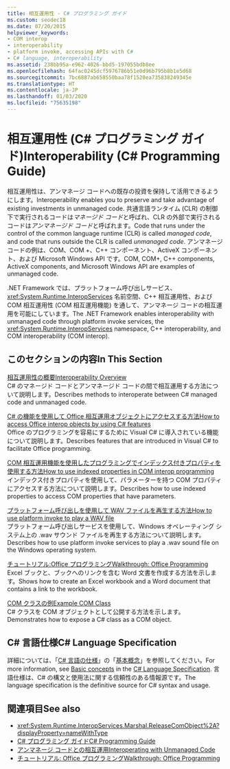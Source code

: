 ```yaml
---
title: 相互運用性 - C# プログラミング ガイド
ms.custom: seodec18
ms.date: 07/20/2015
helpviewer_keywords:
- COM interop
- interoperability
- platform invoke, accessing APIs with C#
- C# language, interoperability
ms.assetid: 238bb95a-e962-4026-bbd5-197055bdb8ee
ms.openlocfilehash: 64fac0245dcf5976786b51e0d96b795b8b1e5d68
ms.sourcegitcommit: 7bc6887ab658550baa78f1520ea735838249345e
ms.translationtype: HT
ms.contentlocale: ja-JP
ms.lasthandoff: 01/03/2020
ms.locfileid: "75635198"
---
```

# <a name="interoperability-c-programming-guide"></a><span data-ttu-id="93000-102">相互運用性 (C# プログラミング ガイド)</span><span class="sxs-lookup"><span data-stu-id="93000-102">Interoperability (C# Programming Guide)</span></span>
<span data-ttu-id="93000-103">相互運用性は、アンマネージ コードへの既存の投資を保持して活用できるようにします。</span><span class="sxs-lookup"><span data-stu-id="93000-103">Interoperability enables you to preserve and take advantage of existing investments in unmanaged code.</span></span> <span data-ttu-id="93000-104">共通言語ランタイム (CLR) の制御下で実行されるコードは*マネージド コード*と呼ばれ、CLR の外部で実行されるコードは*アンマネージド コード*と呼ばれます。</span><span class="sxs-lookup"><span data-stu-id="93000-104">Code that runs under the control of the common language runtime (CLR) is called *managed code*, and code that runs outside the CLR is called *unmanaged code*.</span></span> <span data-ttu-id="93000-105">アンマネージ コードの例は、COM、COM +、C++ コンポーネント、ActiveX コンポーネント、および Microsoft Windows API です。</span><span class="sxs-lookup"><span data-stu-id="93000-105">COM, COM+, C++ components, ActiveX components, and Microsoft Windows API are examples of unmanaged code.</span></span>  
  
 <span data-ttu-id="93000-106">.NET Framework では、プラットフォーム呼び出しサービス、<xref:System.Runtime.InteropServices> 名前空間、C++ 相互運用性、および COM 相互運用性 (COM 相互運用機能) を通して、アンマネージ コードの相互運用を可能にしています。</span><span class="sxs-lookup"><span data-stu-id="93000-106">The .NET Framework enables interoperability with unmanaged code through platform invoke services, the <xref:System.Runtime.InteropServices> namespace, C++ interoperability, and COM interoperability (COM interop).</span></span>  
  
## <a name="in-this-section"></a><span data-ttu-id="93000-107">このセクションの内容</span><span class="sxs-lookup"><span data-stu-id="93000-107">In This Section</span></span>  
 [<span data-ttu-id="93000-108">相互運用性の概要</span><span class="sxs-lookup"><span data-stu-id="93000-108">Interoperability Overview</span></span>](./interoperability-overview.md)  
 <span data-ttu-id="93000-109">C# のマネージド コードとアンマネージド コードの間で相互運用する方法について説明します。</span><span class="sxs-lookup"><span data-stu-id="93000-109">Describes methods to interoperate between C# managed code and unmanaged code.</span></span>  
  
 [<span data-ttu-id="93000-110">C# の機能を使用して Office 相互運用オブジェクトにアクセスする方法</span><span class="sxs-lookup"><span data-stu-id="93000-110">How to access Office interop objects by using C# features</span></span>](./how-to-access-office-onterop-objects.md)  
 <span data-ttu-id="93000-111">Office のプログラミングを容易にするために Visual C# に導入されている機能について説明します。</span><span class="sxs-lookup"><span data-stu-id="93000-111">Describes features that are introduced in Visual C# to facilitate Office programming.</span></span>  
  
 [<span data-ttu-id="93000-112">COM 相互運用機能を使用したプログラミングでインデックス付きプロパティを使用する方法</span><span class="sxs-lookup"><span data-stu-id="93000-112">How to use indexed properties in COM interop programming</span></span>](./how-to-use-indexed-properties-in-com-interop-rogramming.md)  
 <span data-ttu-id="93000-113">インデックス付きプロパティを使用して、パラメーターを持つ COM プロパティにアクセスする方法について説明します。</span><span class="sxs-lookup"><span data-stu-id="93000-113">Describes how to use indexed properties to access COM properties that have parameters.</span></span>  
  
 [<span data-ttu-id="93000-114">プラットフォーム呼び出しを使用して WAV ファイルを再生する方法</span><span class="sxs-lookup"><span data-stu-id="93000-114">How to use platform invoke to play a WAV file</span></span>](./how-to-use-platform-invoke-to-play-a-wave-file.md)  
 <span data-ttu-id="93000-115">プラットフォーム呼び出しサービスを使用して、Windows オペレーティング システム上の .wav サウンド ファイルを再生する方法について説明します。</span><span class="sxs-lookup"><span data-stu-id="93000-115">Describes how to use platform invoke services to play a .wav sound file on the Windows operating system.</span></span>  
  
 [<span data-ttu-id="93000-116">チュートリアル:Office プログラミング</span><span class="sxs-lookup"><span data-stu-id="93000-116">Walkthrough: Office Programming</span></span>](./walkthrough-office-programming.md)  
 <span data-ttu-id="93000-117">Excel ブックと、ブックへのリンクを含む Word 文書を作成する方法を示します。</span><span class="sxs-lookup"><span data-stu-id="93000-117">Shows how to create an Excel workbook and a Word document that contains a link to the workbook.</span></span>  
  
 [<span data-ttu-id="93000-118">COM クラスの例</span><span class="sxs-lookup"><span data-stu-id="93000-118">Example COM Class</span></span>](./example-com-class.md)  
 <span data-ttu-id="93000-119">C# クラスを COM オブジェクトとして公開する方法を示します。</span><span class="sxs-lookup"><span data-stu-id="93000-119">Demonstrates how to expose a C# class as a COM object.</span></span>  
  
## <a name="c-language-specification"></a><span data-ttu-id="93000-120">C# 言語仕様</span><span class="sxs-lookup"><span data-stu-id="93000-120">C# Language Specification</span></span>  

<span data-ttu-id="93000-121">詳細については、「[C# 言語の仕様](/dotnet/csharp/language-reference/language-specification/introduction)」の「[基本概念](~/_csharplang/spec/unsafe-code.md)」を参照してください。</span><span class="sxs-lookup"><span data-stu-id="93000-121">For more information, see [Basic concepts](~/_csharplang/spec/unsafe-code.md) in the [C# Language Specification](/dotnet/csharp/language-reference/language-specification/introduction).</span></span> <span data-ttu-id="93000-122">言語仕様は、C# の構文と使用法に関する信頼性のある情報源です。</span><span class="sxs-lookup"><span data-stu-id="93000-122">The language specification is the definitive source for C# syntax and usage.</span></span>
  
## <a name="see-also"></a><span data-ttu-id="93000-123">関連項目</span><span class="sxs-lookup"><span data-stu-id="93000-123">See also</span></span>

- <xref:System.Runtime.InteropServices.Marshal.ReleaseComObject%2A?displayProperty=nameWithType>
- [<span data-ttu-id="93000-124">C# プログラミング ガイド</span><span class="sxs-lookup"><span data-stu-id="93000-124">C# Programming Guide</span></span>](../index.md)
- [<span data-ttu-id="93000-125">アンマネージ コードとの相互運用</span><span class="sxs-lookup"><span data-stu-id="93000-125">Interoperating with Unmanaged Code</span></span>](../../../framework/interop/index.md)
- [<span data-ttu-id="93000-126">チュートリアル: Office プログラミング</span><span class="sxs-lookup"><span data-stu-id="93000-126">Walkthrough: Office Programming</span></span>](./walkthrough-office-programming.md)
